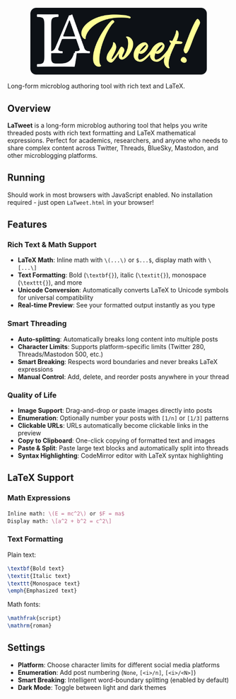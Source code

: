 <p align="center">
  <img width="400" src="logo-readme.svg">
</p>

Long-form microblog authoring tool with rich text and LaTeX.

## Overview

**LaTweet** is a long-form microblog authoring tool that helps you write threaded posts with rich text formatting and LaTeX mathematical expressions. Perfect for academics, researchers, and anyone who needs to share complex content across Twitter, Threads, BlueSky, Mastodon, and other microblogging platforms.

## Running

Should work in most browsers with JavaScript enabled. No installation required - just open `LaTweet.html` in your browser!

## Features

### **Rich Text & Math Support**
- **LaTeX Math**: Inline math with `\(...\)` or `$...$`, display math with `\[...\]`
- **Text Formatting**: Bold (`\textbf{}`), italic (`\textit{}`), monospace (`\texttt{}`), and more
- **Unicode Conversion**: Automatically converts LaTeX to Unicode symbols for universal compatibility
- **Real-time Preview**: See your formatted output instantly as you type

### **Smart Threading**
- **Auto-splitting**: Automatically breaks long content into multiple posts
- **Character Limits**: Supports platform-specific limits (Twitter 280, Threads/Mastodon 500, etc.)
- **Smart Breaking**: Respects word boundaries and never breaks LaTeX expressions
- **Manual Control**: Add, delete, and reorder posts anywhere in your thread

### **Quality of Life**
- **Image Support**: Drag-and-drop or paste images directly into posts
- **Enumeration**: Optionally number your posts with `[1/n]` or `[1/3]` patterns
- **Clickable URLs**: URLs automatically become clickable links in the preview
- **Copy to Clipboard**: One-click copying of formatted text and images
- **Paste & Split**: Paste large text blocks and automatically split into threads
- **Syntax Highlighting**: CodeMirror editor with LaTeX syntax highlighting

## LaTeX Support

### Math Expressions
```latex
Inline math: \(E = mc^2\) or $F = ma$
Display math: \[a^2 + b^2 = c^2\]
```

### Text Formatting

Plain text:
```latex
\textbf{Bold text}
\textit{Italic text}
\texttt{Monospace text}
\emph{Emphasized text}
```

Math fonts:
```latex
\mathfrak{script}
\mathrm{roman}
```

##  Settings

- **Platform**: Choose character limits for different social media platforms
- **Enumeration**: Add post numbering (`None`, `[<i>/n]`, `[<i>/<N>]`)
- **Smart Breaking**: Intelligent word-boundary splitting (enabled by default)
- **Dark Mode**: Toggle between light and dark themes
